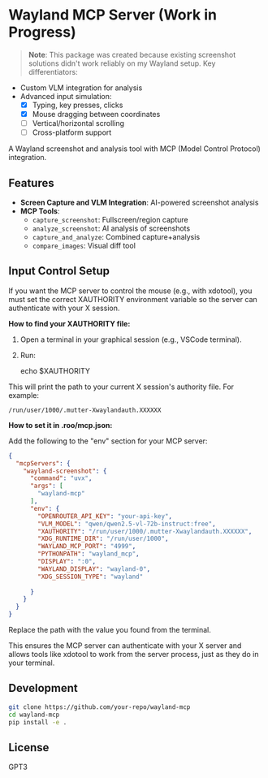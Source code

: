 # Wayland MCP Server (Work in Progress)

> **Note**: This package was created because existing screenshot solutions didn't work reliably on my Wayland setup. Key differentiators:

- Custom VLM integration for analysis
- Advanced input simulation:
  - [x] Typing, key presses, clicks
  - [x] Mouse dragging between coordinates
  - [ ] Vertical/horizontal scrolling
  - [ ] Cross-platform support

A Wayland screenshot and analysis tool with MCP (Model Control Protocol) integration.

## Features

- **Screen Capture and VLM Integration**: AI-powered screenshot analysis
- **MCP Tools**:
  - `capture_screenshot`: Fullscreen/region capture
  - `analyze_screenshot`: AI analysis of screenshots
  - `capture_and_analyze`: Combined capture+analysis
  - `compare_images`: Visual diff tool


## Input Control Setup

If you want the MCP server to control the mouse (e.g., with xdotool), you must set the correct XAUTHORITY environment variable so the server can authenticate with your X session.

**How to find your XAUTHORITY file:**

1. Open a terminal in your graphical session (e.g., VSCode terminal).
2. Run:

    echo $XAUTHORITY

This will print the path to your current X session's authority file. For example:

    /run/user/1000/.mutter-Xwaylandauth.XXXXXX

**How to set it in .roo/mcp.json:**

Add the following to the "env" section for your MCP server:

```json
{
  "mcpServers": {
    "wayland-screenshot": {
      "command": "uvx",
      "args": [
        "wayland-mcp"
      ],
      "env": {
        "OPENROUTER_API_KEY": "your-api-key",
        "VLM_MODEL": "qwen/qwen2.5-vl-72b-instruct:free",
        "XAUTHORITY": "/run/user/1000/.mutter-Xwaylandauth.XXXXXX",
        "XDG_RUNTIME_DIR": "/run/user/1000",
        "WAYLAND_MCP_PORT": "4999",
        "PYTHONPATH": "wayland_mcp",
        "DISPLAY": ":0",
        "WAYLAND_DISPLAY": "wayland-0",
        "XDG_SESSION_TYPE": "wayland"
      
      }
    }
  }
}
```

Replace the path with the value you found from the terminal.

This ensures the MCP server can authenticate with your X server and allows tools like xdotool to work from the server process, just as they do in your terminal.


## Development

```bash
git clone https://github.com/your-repo/wayland-mcp
cd wayland-mcp
pip install -e .
```

## License

GPT3

